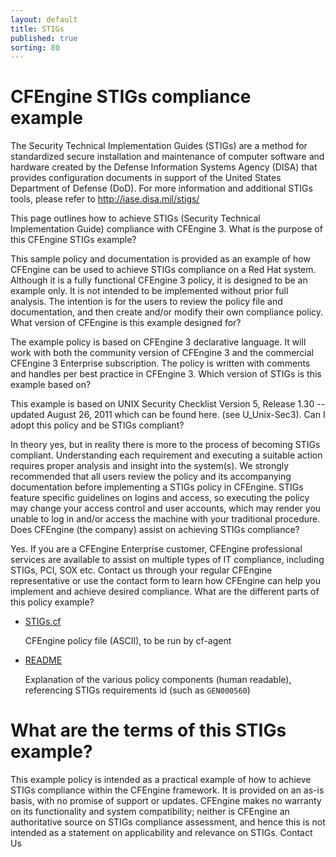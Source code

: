 ```yaml
---
layout: default
title: STIGs
published: true
sorting: 80
---
```


# CFEngine STIGs compliance example

The Security Technical Implementation Guides (STIGs) are a method for
standardized secure installation and maintenance of computer software and
hardware created by the Defense Information Systems Agency (DISA) that provides
configuration documents in support of the United States Department of Defense
(DoD). For more information and additional STIGs tools, please refer to
http://iase.disa.mil/stigs/

This page outlines how to achieve STIGs (Security Technical Implementation
Guide) compliance with CFEngine 3. What is the purpose of this CFEngine STIGs
example?

This sample policy and documentation is provided as an example of how CFEngine
can be used to achieve STIGs compliance on a Red Hat system. Although it is a
fully functional CFEngine 3 policy, it is designed to be an example only. It is
not intended to be implemented without prior full analysis. The intention is for
the users to review the policy file and documentation, and then create and/or
modify their own compliance policy. What version of CFEngine is this example
designed for?

The example policy is based on CFEngine 3 declarative language. It will work
with both the community version of CFEngine 3 and the commercial CFEngine 3
Enterprise subscription. The policy is written with comments and handles per
best practice in CFEngine 3. Which version of STIGs is this example based on?

This example is based on UNIX Security Checklist Version 5, Release 1.30 --
updated August 26, 2011 which can be found here. (see U_Unix-Sec3). Can I adopt
this policy and be STIGs compliant?

In theory yes, but in reality there is more to the process of becoming STIGs
compliant. Understanding each requirement and executing a suitable action
requires proper analysis and insight into the system(s). We strongly recommended
that all users review the policy and its accompanying documentation before
implementing a STIGs policy in CFEngine. STIGs feature specific guidelines on
logins and access, so executing the policy may change your access control and
user accounts, which may render you unable to log in and/or access the machine
with your traditional procedure. Does CFEngine (the company) assist on achieving
STIGs compliance?

Yes. If you are a CFEngine Enterprise customer, CFEngine professional services
are available to assist on multiple types of IT compliance, including STIGs,
PCI, SOX etc. Contact us through your regular CFEngine representative or use the
contact form to learn how CFEngine can help you implement and achieve desired
compliance. What are the different parts of this policy example?

* [STIGs.cf](./STIGs.cf)

  CFEngine policy file (ASCII), to be run by cf-agent

* [README](./STIGs_readme.txt)

  Explanation of the various policy components (human readable), referencing
  STIGs requirements id (such as ```GEN000560```)

# What are the terms of this STIGs example?

This example policy is intended as a practical example of how to achieve STIGs
compliance within the CFEngine framework. It is provided on an as-is basis, with
no promise of support or updates. CFEngine makes no warranty on its
functionality and system compatibility; neither is CFEngine an authoritative
source on STIGs compliance assessment, and hence this is not intended as a
statement on applicability and relevance on STIGs. Contact Us
